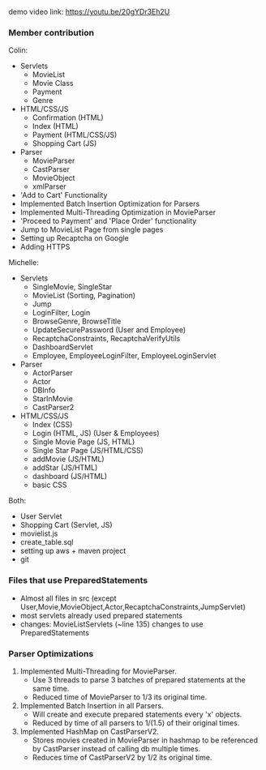 demo video link: https://youtu.be/20gYDr3Eh2U

### Member contribution

Colin:
- Servlets
  - MovieList
  - Movie Class
  - Payment
  - Genre
- HTML/CSS/JS
  - Confirmation (HTML)
  - Index (HTML)
  - Payment (HTML/CSS/JS)
  - Shopping Cart (JS)
- Parser
  - MovieParser
  - CastParser
  - MovieObject
  - xmlParser
- 'Add to Cart' Functionality
- Implemented Batch Insertion Optimization for Parsers
- Implemented Multi-Threading Optimization in MovieParser
- 'Proceed to Payment' and 'Place Order' functionality
- Jump to MovieList Page from single pages
- Setting up Recaptcha on Google
- Adding HTTPS

Michelle:
- Servlets
  - SingleMovie, SingleStar
  - MovieList (Sorting, Pagination)
  - Jump
  - LoginFilter, Login
  - BrowseGenre, BrowseTitle
  - UpdateSecurePassword (User and Employee)
  - RecaptchaConstraints, RecaptchaVerifyUtils
  - DashboardServlet
  - Employee, EmployeeLoginFilter, EmployeeLoginServlet
- Parser
  - ActorParser
  - Actor
  - DBInfo
  - StarInMovie
  - CastParser2
- HTML/CSS/JS
  - Index (CSS)
  - Login (HTML, JS) (User & Employees)
  - Single Movie Page (JS, HTML)
  - Single Star Page (JS/HTML/CSS)
  - addMovie (JS/HTML)
  - addStar (JS/HTML)
  - dashboard (JS/HTML)
  - basic CSS

Both:
- User Servlet
- Shopping Cart (Servlet, JS)
- movielist.js
- create_table.sql
- setting up aws + maven project
- git

### Files that use PreparedStatements
- Almost all files in src (except User,Movie,MovieObject,Actor,RecaptchaConstraints,JumpServlet)
- most servlets already used prepared statements 
- changes: MovieListServlets (~line 135) changes to use PreparedStatements

### Parser Optimizations
1. Implemented Multi-Threading for MovieParser.
   - Use 3 threads to parse 3 batches of prepared statements at the same time. 
   - Reduced time of MovieParser to 1/3 its original time.
2. Implemented Batch Insertion in all Parsers.
   - Will create and execute prepared statements every 'x' objects. 
   - Reduced by time of all parsers to 1/(1.5) of their original times.
3. Implemented HashMap on CastParserV2.
   - Stores movies created in MovieParser in hashmap to be referenced by CastParser instead of calling db multiple times.
   - Reduces time of CastParserV2 by 1/2 its original time.
